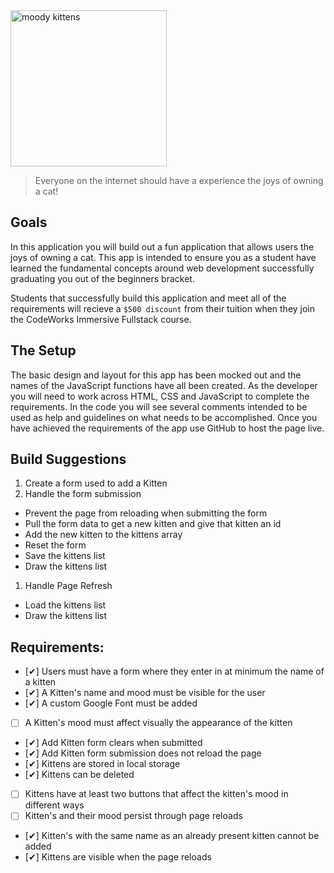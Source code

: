 <div class="text-center">
	<img src="https://codeworks.blob.core.windows.net/public/assets/img/projects/moody-logo.png" alt="moody kittens" height="250">
</div>

> Everyone on the internet should have a experience the joys of owning a cat!

## Goals

In this application you will build out a fun application that allows users the joys of owning a cat. This app is intended to ensure you as a student have learned the fundamental concepts around web development successfully graduating you out of the beginners bracket.

Students that successfully build this application and meet all of the requirements will recieve a `$500 discount` from their tuition when they join the CodeWorks Immersive Fullstack course.

## The Setup

The basic design and layout for this app has been mocked out and the names of the JavaScript functions have all been created. As the developer you will need to work across HTML, CSS and JavaScript to complete the requirements. In the code you will see several comments intended to be used as help and guidelines on what needs to be accomplished. Once you have achieved the requirements of the app use GitHub to host the page live.

## Build Suggestions

1. Create a form used to add a Kitten
1. Handle the form submission

- Prevent the page from reloading when submitting the form
- Pull the form data to get a new kitten and give that kitten an id
- Add the new kitten to the kittens array
- Reset the form
- Save the kittens list
- Draw the kittens list

1. Handle Page Refresh

- Load the kittens list
- Draw the kittens list

## Requirements:

- [✔] Users must have a form where they enter in at minimum the name of a kitten
- [✔] A Kitten's name and mood must be visible for the user
- [✔] A custom Google Font must be added
- [ ] A Kitten's mood must affect visually the appearance of the kitten
- [✔] Add Kitten form clears when submitted
- [✔] Add Kitten form submission does not reload the page
- [✔] Kittens are stored in local storage
- [✔] Kittens can be deleted
- [ ] Kittens have at least two buttons that affect the kitten's mood in different ways
- [ ] Kitten's and their mood persist through page reloads
- [✔] Kitten's with the same name as an already present kitten cannot be added
- [✔] Kittens are visible when the page reloads

